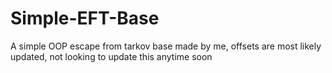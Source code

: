 # Simple-EFT-Base
 A simple OOP escape from tarkov base made by me, offsets are most likely updated, not looking to update this anytime soon
